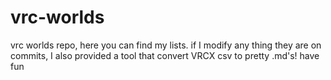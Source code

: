 # vrc-worlds
vrc worlds repo, here you can find my lists.
if I modify any thing they are on commits, I also provided a tool that convert VRCX csv to pretty .md's!
have fun
